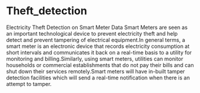 # Theft_detection
Electricity Theft Detection on Smart Meter Data
Smart Meters are seen as an important technological device to prevent electricity theft and help detect and prevent tampering of electrical equipment.In general terms, a smart meter is an electronic device that records electricity consumption at short intervals and communicates it back on a real-time basis to a utility for monitoring and billing.Similarly, using smart meters, utilities can monitor households or commercial establishments that do not pay their bills and can shut down their services remotely.Smart meters will have in-built tamper detection facilities which will send a real-time notification when there is an attempt to tamper.
